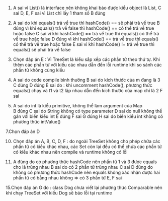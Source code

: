 1. A sai vì List() là interface nên không khai báo được kiểu object là List, C sai D, E, F sai vì List chỉ lấy 1 tham số 
B đúng
 
2. A sai do khi equals() trả về true thì hashCode() == sẽ phải trả về true 
 B đúng vì khi equals() trả về false thì hashCode() == có thể trả về true hoặc false 
 C sai vì khi hashCode() == trả về true thì equals() có thể trả về true hoặc false 
 D đúng vì khi hashCode() == trả về true thì equals() có thể trả về true hoặc false 
 E sai vì khi hashCode() != trả về true thì equals() sẽ phải trả về false

3.  Chọn đáp án E : Vì TreeSet là kiểu sắp xếp các phần tử theo thứ tự. Khi thêm các phần tử với kiểu các nhau dẫn đến lỗi
 runtime khi so sánh các phần tử không cùng kiểu 

4. A sai do code compile bình thường
   B sai do kích thước của m đang là 3 
   C đúng 
   D đúng 
   E sai do :  khi uncomment hashCode(), phương thức equals() chạy và t1 và t2 lặp nhau dẫn đến kích thước của map chỉ là 2 
   F sai

5. A sai do int là kiểu primitive, không thể làm argument của Map  
  B đúng 
  C sai do String không có type parameter 
  D sai do null không thể gán với biến kiểu int
  E đúng 
  F sai 
  G đúng
  H sai do biến kiểu int không có phương thức intValue()

7.Chọn đáp án D 

10. Chọn đáp án A, B, C, D, F : do ngoài TreeSet không cho phép chứa các phần tử có kiểu khác
 nhau, các Set còn lại đều có thể chứa các phần tử có kiểu khác nhau nên compile và runtime 
 không có lỗi

11. A đúng do có phương thức hashCode nên phần tử 1 và 3 được equals cho là trùng nhau 
B sai do có 2 phần tử trùng nhau 
C sai 
D đúng do không có phương thức hashCode nên equals không xác nhận được hai phần tử có bằng nhau không => có 3 phần tử
E, F sai 

15.Chọn đáp án G do : class Dog chưa viết lại phương thức Comparable nên khi chạy TreeSet với kiểu Dog sẽ báo lỗi tại runtime 